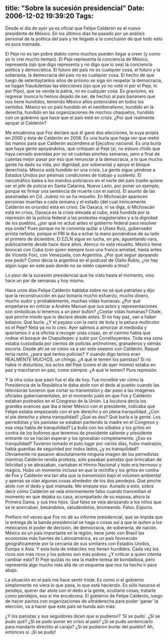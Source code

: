 title: "Sobre la sucesión presidencial"
Date: 2006-12-02 19:39:20
Tags: 
---
<p>Desde el día de ayer ya es oficial que Felipe Calderón es el nuevo presidente de México. En los últimos días he pasado por un análisis personal de la política del país y he llegado a la conclusión de que todo esto es pura mamada.</p>

<p>El Peje no es tan pobre diablo como muchos pueden llegar a creer (y como yo lo creí mucho tiempo). El Peje representa la conciencia de México, representa (ojo que digo representa y no digo que lo sea) la conciencia política y democrática. El futuro del país no es cualquier cosa, el futuro y la soberanía, la democracia del país no es cualquier cosa. El hecho de que luego de setentaytantos años de priísmo se siga sin respetar la democracia, se hagan fraudulentas las elecciones (ojo que yo no voté ni por el Peje, ni por Pipo), que se venda la patria, no es cualquier cosa. Es gravísimo, es regresar (nunca lo hemos dejado de ser, de hecho) al país bananero que nos tiene hundidos, teniendo México altos potenciales en todos los sentidos. México es un país hundido en el neoliberalismo, hundido en la derecha, hundido en las organizaciones de mochos chaquetos, hundido con un gobierno que hace que el país esté en crisis. ¿Por qué realmente apoyar al Calderón?</p>

<p>Me encabrona que Fox declare que él ganó dos elecciones, la suya propia en 2000 y ésta de Calderón en 2006. Es una burla que haga ver que metió las manos para que Calderón ascendiera al Ejecutivo nacional. Es una burla que haya gente apoyándolos, que critiquen al Peje (sí, no estuvo chido que haya cerrado avenidas por no sé cuántas pinches semanas, pero a final de cuentas mejor pasar por eso que renunciar a la democracia, a lo que mucha gente ha dado su vida, por dignidad, por soberanía) y apoye el bloque derechista. México está hundido en una crisis. La gente sigue yéndose a Estados Unidos por pésimas condiciones de trabajo y sustento. El narcotráfico balea a los mandos policiacos en el norte del país (nadie quiere ser el jefe de policía en Santa Catarina, Nuevo León, por poner un ejemplo, porque es firmar una sentencia de muerte con el narco). El asunto de las asesinadas en Cd. Juárez no se ha resuelto. En Michoacán aparecen personas muertas a cada semana y el estado (del cual irónicamente Calderón es oriundo) está en crisis. De Oaxaca, ni se diga, si Michoacán está en crisis, Oaxaca es la crisis elevada al cubo, está hundida por la represión de la policía federal a las protestas magisteriales y a la dignidad de los pueblos, ¿por qué no actuó antes el gobierno federal para resolver esa onda? Pues porque no le convenía quitar a Ulises Ruiz, gobernador priísta nefasto, porque el PRI le iba a echar la mano poniéndose de su lado el primero de diciembre. El EZLN sigue en lucha, en pie, aguantando vara, públicamente desde hace doce años. Atenco no está resuelto. México tiene broncas con Cuba (con quien siempre tuvo una franca amistad, hasta antes de Vicente Fox), con Venezuela, con Argentina. ¿Por qué seguir apoyando ese pedo? Como decía la argentina en el podcast de Olallo Rubio, ¿no hay algún lugar en este país donde no se estén cayendo a tiros?</p>

<p>Lo peor de la sucesión presidencial que he visto hasta el momento, vino hace un par de semanas y hoy mismo.</p>

<p>Hace unos días Felipe Calderón hablaba sobre no sé qué patrañas y dijo que la reconstrucción en paz tomaría mucho esfuerzo, mucho dinero, mucho sudor y probablemente, muchas vidas humanas. ¿Por qué empeñarse en criticar a Andrés Manuel que sus actos y representaciones son simbólicas si tenemos a un peor bufón? ¿Costar vidas humanas? Chale, qué pinche miedo que lo declare desde antes. Si no hay paz, van a haber balazos. Qué burla. ¿Y el payaso con la nariz de bola y la peluca multicolor es el Peje? Neta ya no lo creo. Ayer salimos a almorzar al mediodía y queríamos ir a la oficina a recoger unas cosas, en el camino había que rodear el bosque de Chapultepec y subir por Constituyentes. Toda esa zona estaba custodiada por cientos de policías antimotines, granaderos y demás escoria. Desde ahí se ve cómo va a ser este sexenio con Calderón. Raquel tenía razón, ¿para qué tantos policías? Y cuando digo tantos eran REALMENTE MUCHOS, un chingo. ¿A qué le temen los panistas? Si no había ni disturbios, los actos del Peje (como el de ayer mismo) estaba en paz y marcharon en paz, como siempre. ¿A qué le temen? Pura represión.</p>

<p>Y la otra cosa que pasó fue el día de hoy. Fue increíble ver cómo la Presidencia de la República le daba atole con el dedo al pueblo cuando las televisoras tuvieron que cortar su transmisión y dar paso a las imágenes oficiales gubernamentales, en el momento justo en que Fox y Calderón estaban postrados en el Congreso de la Unión. La locutora decía los grandes avances que iba a tener México con el presidente, indicaba que Felipe estaba empezando con el pie derecho y en plena tranquilidad. ¿Con el pie derecho y plena tranquilidad? ¿Qué es éso? Qué burla a la gente. Los perredistas y los panistas se estaban partiendo la madre en el Congreso y esa vieja habla de tranquilidad? La bulla con los silbatos y los gritos en contra de los bufones que tenemos de presidente saliente y presidente entrante no se hacían esperar y los ignoraban completamente. ¿Eso es tranquilidad? Tuvieron tomado el puto lugar por varios días, hubo madrazos, había guardias de seguridad por todos lados, ¿y es tranquilidad? Obviamente no pasaron absolutamente ninguna imagen de los perredistas mientras Calderón rendía protesta, sólo pasaban panistas que brincaban de felicidad y se abrazaban, cantaban el Himno Nacional y todo era hermoso y mágico. Hubo un momento incluso en que la rechifla y los gritos en contra de Fox y Calderón era tan alta que la transmisión bajó el volumen ambiental y apenas se oían algunas cosas alrededor de los dos pendejos. Qué pinche atole con el dedo y qué mamada. Me emputa eso. Aunado a esto, sobra decir cómo Calderón se veía enormemente falso cuando transmitían el momento en que dejaba su casa, acompañado de su esposa, ahora la Primera Dama, y sus tres hijos. Qué falso se veía abrazando a los niños que se le acercaban, besándolos, saludándolos, bromeando. Falso. Espurio.</p>

<p>Prefiero mil veces que Fox no dé su informe presidencial, que se impida que la entrega de la banda presidencial se haga o cosas así a que le quiten a los mexicanos el poder de decisión, de democracia, de soberanía, de nación. México es un país importante en la región, tiene junto con Brasil las economías más fuertes de Latinoamérica, es un país favorecido geográficamente por la cercanía de sus similares con Estados Unidos, Europa o Asia. Y esta bola de imbéciles nos tienen hundidos. Cada vez los ricos son más ricos y los pobres son más pobres. ¿Y criticar a quien intenta cambiar esto? El Peje quizás no sea la madre teresa de bondadosa, pero representa algo mucho más allá de un esquema que nos ha hecho ir para abajo.</p>

<p>La situación en el país me hace sentir triste. Es como si el gobierno simplemente no viera lo que pasa, lo que está haciendo. Es sólo hacerse el pendejo, querer dar atole con el dedo a la gente, ocultarle cosas, tratarle como pendejos, eso sí me encabrona. El gobierno de Felipe Calderón, luego de hacer pactos con organizaciones de ultraderecha para poder &#8216;ganar&#8217; la elección, va a hacer que este país se hunda aún más.</p>

<p>¿Y los panistas y sus seguidores dicen que sí pudieron? &#8216;Sí se pudo&#8217;. ¿Sí se pudo qué? ¿Sí se pudo poner en crisis al país? ¿Sí se pudo sentenciarlo para mandarlo directito al carajo? ¿Sí se pudieron burlar del pueblo? Ah, entonces sí. ¡Sí se pudo!</p>
